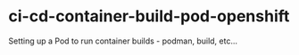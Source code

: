 # ci-cd-container-build-pod-openshift
Setting up a Pod to run container builds - podman, build, etc...
